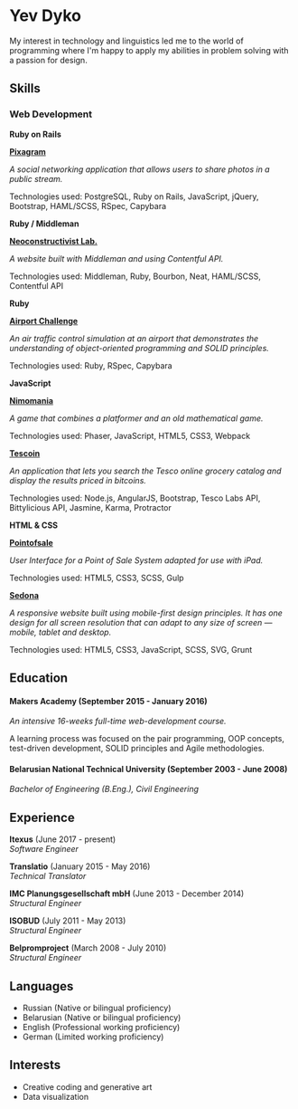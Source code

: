 # Yev Dyko

My interest in technology and linguistics led me to the world of programming where I'm happy to apply my abilities in problem solving with a passion for design.

## Skills

### Web Development

**Ruby on Rails**

[**Pixagram**](https://github.com/yevdyko/pixagram)

*A social networking application that allows users to share photos in a public stream.*

Technologies used: PostgreSQL, Ruby on Rails, JavaScript, jQuery, Bootstrap, HAML/SCSS, RSpec, Capybara

**Ruby / Middleman**

[**Neoconstructivist Lab.**](https://github.com/neoconstructivist/neoconstructivist.com)

*A website built with Middleman and using Contentful API.*

Technologies used: Middleman, Ruby, Bourbon, Neat, HAML/SCSS, Contentful API

**Ruby**

[**Airport Challenge**](https://github.com/yevdyko/airport-challenge)

*An air traffic control simulation at an airport that demonstrates the understanding of object-oriented programming and SOLID principles.*

Technologies used: Ruby, RSpec, Capybara

**JavaScript**

[**Nimomania**](https://github.com/crystalworks/nimomania)

*A game that combines a platformer and an old mathematical game.*

Technologies used: Phaser, JavaScript, HTML5, CSS3, Webpack

[**Tescoin**](https://github.com/yevdyko/tescoin)

*An application that lets you search the Tesco online grocery catalog and display the results priced in bitcoins.*

Technologies used: Node.js, AngularJS, Bootstrap, Tesco Labs API, Bittylicious API, Jasmine, Karma, Protractor

**HTML & CSS**

[**Pointofsale**](https://github.com/yevdyko/pointofsale)

*User Interface for a Point of Sale System adapted for use with iPad.*

Technologies used: HTML5, CSS3, SCSS, Gulp

[**Sedona**](https://github.com/yevdyko/sedona)

*A responsive website built using mobile-first design principles. It has one design for all screen resolution that can adapt to any size of screen — mobile, tablet and desktop.*

Technologies used: HTML5, CSS3, JavaScript, SCSS, SVG, Grunt

## Education

#### Makers Academy (September 2015 - January 2016)

*An intensive 16-weeks full-time web-development course.*

A learning process was focused on the pair programming, OOP concepts, test-driven development, SOLID principles and Agile methodologies.

#### Belarusian National Technical University (September 2003 - June 2008)

*Bachelor of Engineering (B.Eng.), Civil Engineering*

## Experience

**Itexus** (June 2017 - present)  
*Software Engineer*

**Translatio** (January 2015 - May 2016)  
*Technical Translator*

**IMC Planungsgesellschaft mbH** (June 2013 - December 2014)  
*Structural Engineer*

**ISOBUD** (July 2011 - May 2013)   
*Structural Engineer*

**Belpromproject** (March 2008 - July 2010)   
*Structural Engineer*

## Languages

- Russian (Native or bilingual proficiency)
- Belarusian (Native or bilingual proficiency)
- English (Professional working proficiency)
- German (Limited working proficiency)

## Interests

- Creative coding and generative art
- Data visualization
